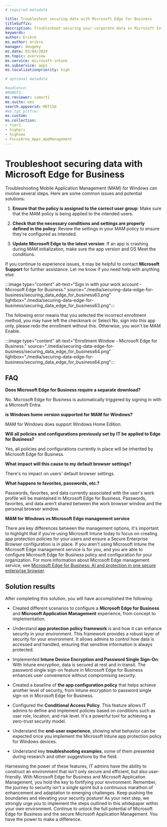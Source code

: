 ```yaml
---
# required metadata

title: Troubleshoot securing data with Microsoft Edge for Business
titleSuffix:
description: Troubleshoot securing your corporate data in Microsoft Intune with Microsoft Edge for Business.
keywords:
author: Erikre
ms.author: erikre
manager: dougeby
ms.date: 03/04/2024
ms.topic: overview
ms.service: microsoft-intune
ms.subservice: apps
ms.localizationpriority: high

# optional metadata

#audience:
#ROBOTS: 
ms.reviewer: samarti
ms.suite: ems
search.appverid: MET150
#ms.tgt_pltfrm:
ms.custom: 
ms.collection:
- tier1
- highpri
- highseo
- FocusArea_Apps_AppManagement
---
```


# Troubleshoot securing data with Microsoft Edge for Business

Troubleshooting Mobile Application Management (MAM) for Windows can involve several steps. Here are some common issues and potential solutions:

1. **Ensure that the policy is assigned to the correct user group**: Make sure that the MAM policy is being applied to the intended users.

2. **Check that the necessary conditions and settings are properly defined in the policy**: Review the settings in your MAM policy to ensure they're configured as intended.

3. **Update Microsoft Edge to the latest version**: If an app is crashing during MAM initialization, make sure the app version and OS Meet the conditions.

If you continue to experience issues, it may be helpful to contact **Microsoft Support** for further assistance. Let me know if you need help with anything else.

:::image type="content" alt-text="Sign in with your work account - Microsoft Edge for Business." source="./media/securing-data-edge-for-business/securing_data_edge_for_business63.png" lightbox="./media/securing-data-edge-for-business/securing_data_edge_for_business63.png":::

The following error means that you selected the incorrect enrollment method, you may have left the checkmark or Select No, sign into this app only, please redo the enrollment without this. Otherwise, you won't be MAM Enable.

:::image type="content" alt-text="Enrollment Window - Microsoft Edge for Business." source="./media/securing-data-edge-for-business/securing_data_edge_for_business64.png" lightbox="./media/securing-data-edge-for-business/securing_data_edge_for_business64.png":::

## FAQ

**Does Microsoft Edge for Business require a separate download?**  

No. Microsoft Edge for Business is automatically triggered by signing in with a Microsoft Entra.

**is Windows home version supported for MAM for Windows?**

MAM for Windows does support Windows Home Edition.

**Will all policies and configurations previously set by IT be applied to Edge for Business?** 

Yes, all policies and configurations currently in place will be inherited by Microsoft Edge for Business.

**What impact will this cause to my default browser settings?** 

There's no impact on users\' default browser settings. 

**What happens to favorites, passwords, etc.?**  

Passwords, favorites, and data currently associated with the user's work profile will be maintained in Microsoft Edge for Business. Passwords, favorites, and data aren't shared between the work browser window and the personal browser window. 

**MAM for Windows vs Microsoft Edge management service**

There are key differences between the management options, it's important to highlight that if you're using Microsoft Intune today to focus on creating app protection policies for your users and ensure a Secure Enterprise Browser configuration is in place. If you aren't using Microsoft Intune the Microsoft Edge management service is for you, and you are able to configure Microsoft Edge for Business policy and configuration for your organization. For more information about Microsoft Edge management service, see [Microsoft Edge for Business: AI and protection in one secure enterprise browser](https://aka.ms/EdgeSecurityWhitepaper).

## Solution results

After completing this solution, you will have accomplished the following:

- Created different scenarios to configure a **Microsoft Edge for Business** and **Microsoft Application Management** experience, from concept to implementation.

- Understand **app protection policy framework** is and how it can enhance security in your environment. This framework provides a robust layer of security for your environment. It allows admins to control how data is accessed and handled, ensuring that sensitive information is always protected.

- Implemented **Intune Device Encryption and Password Single Sign-On**: With Intune encryption, data is secured at rest and in transit. The password single sign-on feature in Microsoft Edge for Business enhances user convenience without compromising security.

- Created a baseline of **the app configuration policy** that helps achieve another level of security, from Intune encryption to password single sign-on in Microsoft Edge for Business.

- Configured the **Conditional Access Policy**. This feature allows IT admins to define and implement policies based on conditions such as user role, location, and risk level. It's a powerful tool for achieving a zero-trust security model.

- Understand the **end-user experience**, showing what behavior can be expected once you implement the Microsoft Intune app protection policy for Windows devices.

- Understand key **troubleshooting examples**, some of them presented during research and other suggestions by the field.

Harnessing the power of these features, IT admins have the ability to construct an environment that isn't only secure and efficient, but also user-friendly. With Microsoft Edge for Business and Microsoft Application Management, you hold the key to fortifying your environment. Remember, the journey to security isn\'t a single sprint but a continuous marathon of enhancement and adaptation to emerging challenges. Keep pushing the boundaries and elevating your security posture! As your next step, we strongly urge you to implement the steps outlined in this whitepaper within your own environment. Continue to unlock the full potential of Microsoft Edge for Business and the secure Microsoft Application Management. You have the power to make a difference.

